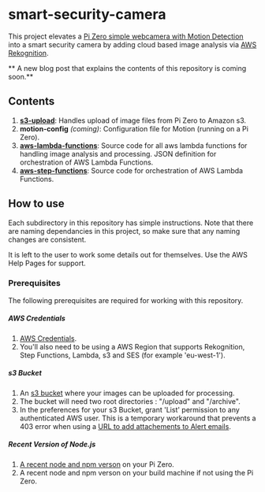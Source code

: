 # smart-security-camera

This project elevates a [Pi Zero simple webcamera with Motion Detection](https://utbrudd.bouvet.no/2017/01/05/building-a-motion-activated-security-camera-with-the-raspberry-pi-zero/) into a smart security camera by adding cloud based image analysis via [AWS Rekognition](https://aws.amazon.com/rekognition/).

** A new blog post that explains the contents of this repository is coming soon.**

## Contents

1. **[s3-upload](https://github.com/markwest1972/smart-security-camera/tree/master/s3-upload)**: Handles upload of image files from Pi Zero to Amazon s3.
2. **motion-config** *(coming)*: Configuration file for Motion (running on a Pi Zero).
3. **[aws-lambda-functions](https://github.com/markwest1972/smart-security-camera/tree/master/aws-lambda-functions)**: Source code for all aws lambda functions for handling image analysis and processing. JSON definition for orchestration of AWS Lambda Functions.
4. **[aws-step-functions](https://github.com/markwest1972/smart-security-camera/tree/master/aws-step-functions)**: Source code for orchestration of AWS Lambda Functions.

## How to use

Each subdirectory in this repository has simple instructions.  Note that there are naming dependancies in this project, so make sure that any naming changes are consistent.

It is left to the user to work some details out for themselves.  Use the AWS Help Pages for support.

### Prerequisites

The following prerequisites are required for working with this repository.

##### AWS Credentials

1. [AWS Credentials](http://docs.aws.amazon.com/gettingstarted/latest/awsgsg-intro/gsg-aws-intro.html).
2. You'll also need to be using a AWS Region that supports Rekognition, Step Functions, Lambda, s3 and SES (for example 'eu-west-1').

##### s3 Bucket

1. An [s3 bucket](https://aws.amazon.com/documentation/s3/) where your images can be uploaded for processing.
2. The bucket will need two root directories : "/upload" and "/archive". 
3. In the preferences for your s3 Bucket, grant 'List' permission to any authenticated AWS user.  This is a temporary workaround that prevents a 403 error when using a [URL to add attachements to Alert emails](https://github.com/markwest1972/smart-security-camera/tree/master/aws-lambda-functions/nodemailer-send-notification).

##### Recent Version of Node.js

1. [A recent node and npm verson](https://github.com/sdesalas/node-pi-zero) on your Pi Zero.
2. A recent node and npm verson on your build machine if not using the Pi Zero.
